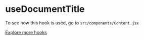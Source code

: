 # useDocumentTitle

To see how this hook is used, go to `src/components/Content.jsx`

[Explore more hooks](https://github.com/azlibdar/react-customs/#readme)
